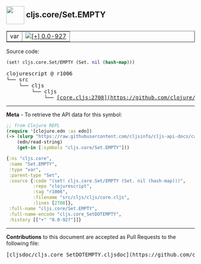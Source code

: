## <img width="48px" valign="middle" src="http://i.imgur.com/Hi20huC.png"> cljs.core/Set.EMPTY

 <table border="1">
<tr>

<td>var</td>
<td><a href="https://github.com/cljsinfo/cljs-api-docs/tree/0.0-927"><img valign="middle" alt="[+] 0.0-927" src="https://img.shields.io/badge/+-0.0--927-lightgrey.svg"></a> </td>
</tr>
</table>






Source code:

```clj
(set! cljs.core.Set/EMPTY (Set. nil (hash-map)))
```

 <pre>
clojurescript @ r1006
└── src
    └── cljs
        └── cljs
            └── <ins>[core.cljs:2708](https://github.com/clojure/clojurescript/blob/r1006/src/cljs/cljs/core.cljs#L2708)</ins>
</pre>


---

__Meta__ - To retrieve the API data for this symbol:

```clj
;; from Clojure REPL
(require '[clojure.edn :as edn])
(-> (slurp "https://raw.githubusercontent.com/cljsinfo/cljs-api-docs/catalog/cljs-api.edn")
    (edn/read-string)
    (get-in [:symbols "cljs.core/Set.EMPTY"]))
```

```clj
{:ns "cljs.core",
 :name "Set.EMPTY",
 :type "var",
 :parent-type "Set",
 :source {:code "(set! cljs.core.Set/EMPTY (Set. nil (hash-map)))",
          :repo "clojurescript",
          :tag "r1006",
          :filename "src/cljs/cljs/core.cljs",
          :lines [2708]},
 :full-name "cljs.core/Set.EMPTY",
 :full-name-encode "cljs.core_SetDOTEMPTY",
 :history [["+" "0.0-927"]]}

```

---

__Contributions__ to this document are accepted as Pull Requests to the following file:

 <pre>
[cljsdoc/cljs.core_SetDOTEMPTY.cljsdoc](https://github.com/cljsinfo/cljs-api-docs/blob/master/cljsdoc/cljs.core_SetDOTEMPTY.cljsdoc)
</pre>

